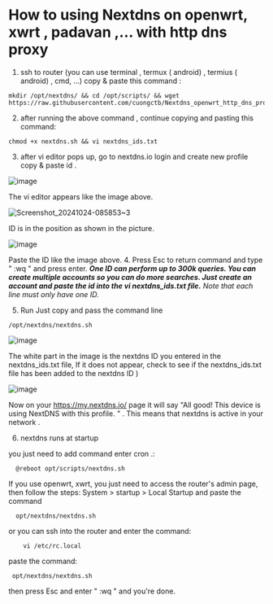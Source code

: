 # How to using Nextdns on openwrt, xwrt , padavan ,... with http dns proxy

1. ssh to router (you can use terminal , termux ( android) , termius ( android) , cmd, ...)
copy & paste this command :
```
mkdir /opt/nextdns/ && cd /opt/scripts/ && wget https://raw.githubusercontent.com/cuongctb/Nextdns_openwrt_http_dns_proxy/main/nextdns.sh
```

2. after running the above command , continue copying and pasting this command:
```
chmod +x nextdns.sh && vi nextdns_ids.txt 
```
3. after vi editor pops up, go to nextdns.io  login and create new profile copy & paste id .

![image](https://github.com/user-attachments/assets/76f92ae3-f473-4b77-8378-cb9960d4a883)

The vi editor appears like the image above.

![Screenshot_20241024-085853~3](https://github.com/user-attachments/assets/445a9243-b246-49c1-9761-e7222f8d95f6)

ID is in the position as shown in the picture.

 ![image](https://github.com/user-attachments/assets/2720117d-ca61-474b-a6e6-6b546504c967)

Paste the ID like the image above. 
4. Press Esc to return command and type " :wq " and press enter.
  ***One ID can perform up to 300k queries. You can create multiple accounts so you can do more searches. Just create an account and paste the id into the vi nextdns_ids.txt file.***
 *Note that each line must only have one ID.*

5. Run
  Just copy and pass the command line
```
/opt/nextdns/nextdns.sh
```
  

  ![image](https://github.com/user-attachments/assets/a72e3fc6-3747-4669-bea5-3d2dcd42a055)

The white part in the image is the nextdns ID you entered in the nextdns_ids.txt file,
  If it does not appear, check to see if the nextdns_ids.txt file has been added to the nextdns ID )

  ![image](https://github.com/user-attachments/assets/e3105c72-282e-4bf1-a23b-3ee5fc5e0110)
  
  Now on your https://my.nextdns.io/ page it will say "All good!
  This device is using NextDNS with this profile. " . This means that nextdns is active in your network .
  
  6. nextdns runs at startup

   you just need to add command enter cron .:
```
  @reboot opt/scripts/nextdns.sh
```

   If you use openwrt, xwrt, you just need to access the router's admin page, then follow the steps: System > startup > Local Startup and paste the command 
 ```
   opt/nextdns/nextdns.sh 
 ```
   or you can ssh into the router and enter the command:
```
    vi /etc/rc.local
```

   paste the command: 
```
 opt/nextdns/nextdns.sh
``` 
   then press Esc and enter
" :wq " and you're done.
